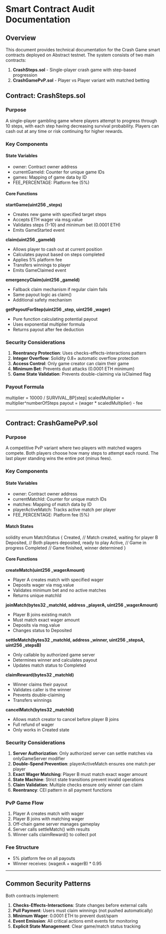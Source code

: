 # Smart Contract Audit Documentation

## Overview
This document provides technical documentation for the Crash Game smart contracts deployed on Abstract testnet. The system consists of two main contracts:
1. **CrashSteps.sol** - Single-player crash game with step-based progression
2. **CrashGamePvP.sol** - Player vs Player variant with matched betting

## Contract: CrashSteps.sol

### Purpose
A single-player gambling game where players attempt to progress through 10 steps, with each step having decreasing survival probability. Players can cash out at any time or risk continuing for higher rewards.

### Key Components

#### State Variables
- owner: Contract owner address
- currentGameId: Counter for unique game IDs  
- games: Mapping of game data by ID
- FEE_PERCENTAGE: Platform fee (5%)

#### Core Functions

**startGame(uint256 _steps)**
- Creates new game with specified target steps
- Accepts ETH wager via msg.value
- Validates steps (1-10) and minimum bet (0.0001 ETH)
- Emits GameStarted event

**claim(uint256 _gameId)**
- Allows player to cash out at current position
- Calculates payout based on steps completed
- Applies 5% platform fee
- Transfers winnings to player
- Emits GameClaimed event

**emergencyClaim(uint256 _gameId)**
- Fallback claim mechanism if regular claim fails
- Same payout logic as claim()
- Additional safety mechanism

**getPayoutForStep(uint256 _step, uint256 _wager)**
- Pure function calculating potential payout
- Uses exponential multiplier formula
- Returns payout after fee deduction

### Security Considerations

1. **Reentrancy Protection**: Uses checks-effects-interactions pattern
2. **Integer Overflow**: Solidity 0.8+ automatic overflow protection
3. **Access Control**: Only game creator can claim their game
4. **Minimum Bet**: Prevents dust attacks (0.0001 ETH minimum)
5. **Game State Validation**: Prevents double-claiming via isClaimed flag

### Payout Formula
multiplier = 10000 / SURVIVAL_BP[step]
scaledMultiplier = multiplier^numberOfSteps
payout = (wager * scaledMultiplier) - fee


---

## Contract: CrashGamePvP.sol

### Purpose
A competitive PvP variant where two players with matched wagers compete. Both players choose how many steps to attempt each round. The last player standing wins the entire pot (minus fees).

### Key Components

#### State Variables
- owner: Contract owner address
- currentMatchId: Counter for unique match IDs
- matches: Mapping of match data by ID
- playerActiveMatch: Tracks active match per player
- FEE_PERCENTAGE: Platform fee (5%)

#### Match States
solidity
enum MatchStatus {
    Created,    // Match created, waiting for player B
    Deposited,  // Both players deposited, ready to play
    Active,     // Game in progress
    Completed   // Game finished, winner determined
}


#### Core Functions

**createMatch(uint256 _wagerAmount)**
- Player A creates match with specified wager
- Deposits wager via msg.value
- Validates minimum bet and no active matches
- Returns unique matchId

**joinMatch(bytes32 _matchId, address _playerA, uint256 _wagerAmount)**
- Player B joins existing match
- Must match exact wager amount
- Deposits via msg.value
- Changes status to Deposited

**settleMatch(bytes32 _matchId, address _winner, uint256 _stepsA, uint256 _stepsB)**
- Only callable by authorized game server
- Determines winner and calculates payout
- Updates match status to Completed

**claimReward(bytes32 _matchId)**
- Winner claims their payout
- Validates caller is the winner
- Prevents double-claiming
- Transfers winnings

**cancelMatch(bytes32 _matchId)**
- Allows match creator to cancel before player B joins
- Full refund of wager
- Only works in Created state

### Security Considerations

1. **Server Authorization**: Only authorized server can settle matches via onlyGameServer modifier
2. **Double-Spend Prevention**: playerActiveMatch ensures one match per player
3. **Exact Wager Matching**: Player B must match exact wager amount
4. **State Machine**: Strict state transitions prevent invalid operations
5. **Claim Validation**: Multiple checks ensure only winner can claim
6. **Reentrancy**: CEI pattern in all payment functions

### PvP Game Flow
1. Player A creates match with wager
2. Player B joins with matching wager  
3. Off-chain game server manages gameplay
4. Server calls settleMatch() with results
5. Winner calls claimReward() to collect pot

### Fee Structure
- 5% platform fee on all payouts
- Winner receives: (wagerA + wagerB) * 0.95

---

## Common Security Patterns

Both contracts implement:
1. **Checks-Effects-Interactions**: State changes before external calls
2. **Pull Payment**: Users must claim winnings (not pushed automatically)
3. **Minimum Wager**: 0.0001 ETH to prevent dust/spam
4. **Event Emission**: All critical actions emit events for monitoring
5. **Explicit State Management**: Clear game/match status tracking
